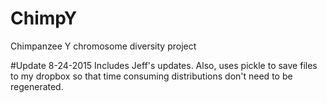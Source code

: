 # ChimpY
Chimpanzee Y chromosome diversity project


#Update 8-24-2015
Includes Jeff's updates.  Also, uses pickle to save files to my dropbox so that time consuming distributions don't need to be regenerated.
